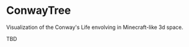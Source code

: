ConwayTree
==========

Visualization of the Conway's Life envolving in Minecraft-like 3d space.

TBD